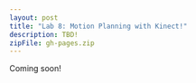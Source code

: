 ```yaml
---
layout: post
title: "Lab 8: Motion Planning with Kinect!"
description: TBD!
zipFile: gh-pages.zip
---
```


Coming soon!
